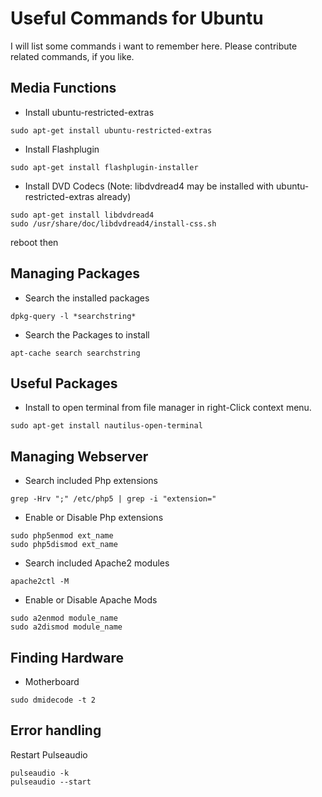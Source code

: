 Useful Commands for Ubuntu
==============
I will list some commands i want to remember here. Please contribute related commands, if you like.

Media Functions
--------------
- Install ubuntu-restricted-extras
``` shell
sudo apt-get install ubuntu-restricted-extras
```

- Install Flashplugin
``` shell
sudo apt-get install flashplugin-installer
```

- Install DVD Codecs (Note: libdvdread4 may be installed with ubuntu-restricted-extras already)
``` shell
sudo apt-get install libdvdread4
sudo /usr/share/doc/libdvdread4/install-css.sh
```
reboot then

Managing Packages
--------------

- Search the installed packages
``` shell
dpkg-query -l *searchstring*
```

- Search the Packages to install
``` shell
apt-cache search searchstring
```

Useful Packages
-------------
- Install to open terminal from file manager in right-Click context menu.
``` shell
sudo apt-get install nautilus-open-terminal 
```

Managing Webserver
--------------
- Search included Php extensions
``` shell
grep -Hrv ";" /etc/php5 | grep -i "extension="
```

- Enable or Disable Php extensions
``` shell
sudo php5enmod ext_name
sudo php5dismod ext_name
```

- Search included Apache2 modules
``` shell
apache2ctl -M
```

- Enable or Disable Apache Mods
``` shell
sudo a2enmod module_name
sudo a2dismod module_name
```
Finding Hardware
----------------

- Motherboard
``` shell
sudo dmidecode -t 2
```

Error handling
---------
Restart Pulseaudio
``` shell
pulseaudio -k
pulseaudio --start
```
